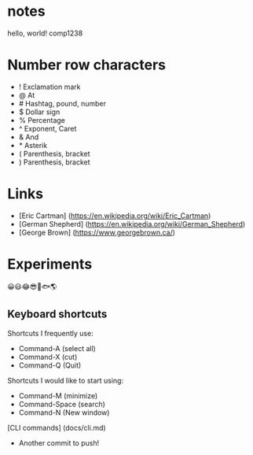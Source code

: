 # notes
hello, world!
comp1238

# Number row characters
* ! Exclamation mark
* @ At
* \# Hashtag, pound, number
* $ Dollar sign
* % Percentage
* ^ Exponent, Caret
* & And
* \* Asterik
* ( Parenthesis, bracket
* ) Parenthesis, bracket

# Links
* [Eric Cartman] (https://en.wikipedia.org/wiki/Eric_Cartman)
* [German Shepherd] (https://en.wikipedia.org/wiki/German_Shepherd)
* [George Brown] (https://www.georgebrown.ca/)

# Experiments
😀😃😂😎🙌🐟🌎

## Keyboard shortcuts
Shortcuts I frequently use: 
- Command-A (select all)
- Command-X (cut)
- Command-Q (Quit)

Shortcuts I would like to start using: 
- Command-M (minimize)
- Command-Space (search)
- Command-N (New window)

[CLI commands] (docs/cli.md)
- Another commit to push!